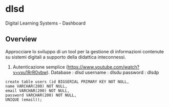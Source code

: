 # dlsd
Digital Learning Systems - Dashboard
## Overview
Approcciare lo sviluppo di un tool per la gestione di informazioni contenute su sistemi digitali a supporto della didattica inteconnessi.
1. Autenticazione semplice (https://www.youtube.com/watch?v=vxu1RrR0vbw).
Database : dlsd
username : dlsdu
password : dlsdp

```
create table users (id BIGSERIAL PRIMARY KEY NOT NULL, 
name VARCHAR(200) NOT NULL,
email VARCHAR(200) NOT NULL,
password VARCHAR(200) NOT NULL,
UNIQUE (email));
```
